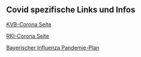 ## Covid spezifische Links und Infos

[KVB-Corona Seite](https://www.kvb.de/praxis/qualitaet/hygiene-und-infektionspraevention/infektionsschutz/coronavirus/)

[RKI-Corona Seite](https://www.rki.de/DE/Content/InfAZ/N/Neuartiges_Coronavirus/nCoV.html)

[Bayerischer Influenza Pandemie-Plan](https://www.stmgp.bayern.de/wp-content/uploads/2020/02/influenza-bayern.pdf)


